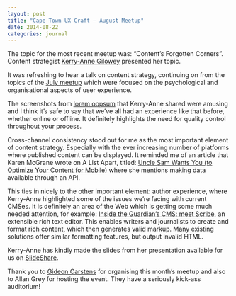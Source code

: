 ```yaml
---
layout: post
title: "Cape Town UX Craft – August Meetup"
date: 2014-08-22
categories: journal
---
```


The topic for the most recent meetup was: “Content’s Forgotten Corners”. Content strategist [Kerry-Anne Gilowey](http://about.me/kerry-anne)
presented her topic.

It was refreshing to hear a talk on content strategy, continuing on from the topics of the [July meetup](cape-town-ux-craft-july-meetup)
which were focused on the psychological and organisational aspects of user experience.

The screenshots from [lorem oopsum](http://loremoopsum.tumblr.com) that Kerry-Anne shared were amusing and I
think it’s safe to say that we’ve all had an experience like that before, whether online or offline. It definitely highlights
the need for quality control throughout your process.

Cross-channel consistency stood out for me as the most important element of content strategy. Especially with the ever increasing
number of platforms where published content can be displayed. It reminded me of an article that Karen McGrane wrote on A
List Apart, titled: [Uncle Sam Wants You (to Optimize Your Content for Mobile)](http://alistapart.com/article/uncle-sam-wants-you-to-optimize-your-content-for-mobile)
where she mentions making data available through an API.

This ties in nicely to the other important element: author experience, where Kerry-Anne highlighted some of the issues we’re
facing with current CMSes. It is definitely an area of the Web which is getting some much needed attention, for example:
[Inside the Guardian’s CMS: meet Scribe](http://www.theguardian.com/info/developer-blog/2014/mar/20/inside-the-guardians-cms-meet-scribe-an-extensible-rich-text-editor),
an extensible rich text editor</a>. This enables writers and journalists to create and format rich content, which then generates
valid markup. Many existing solutions offer similar formatting features, but output invalid HTML.

Kerry-Anne has kindly made the slides from her presentation available for us on [SlideShare](http://www.slideshare.net/kerryanne/contents-forgotten-corners-ux-craft-meetup).

Thank you to [Gideon Carstens](https://twitter.com/GideonFCarstens) for organising this month’s meetup and also to Allan
Grey for hosting the event. They have a seriously kick-ass auditorium!
